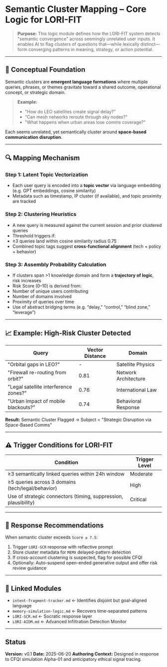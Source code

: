 # Semantic Cluster Mapping – Core Logic for LORI-FIT

> **Purpose:**
> This logic module defines how the LORI-FIT system detects "semantic convergence" across seemingly unrelated user inputs.
> It enables AI to flag clusters of questions that—while lexically distinct—form converging patterns in meaning, strategy, or action potential.

---

## 📘 Conceptual Foundation

Semantic clusters are **emergent language formations** where multiple queries, phrases, or themes gravitate toward a shared outcome, operational concept, or strategic domain.

> **Example:**
> - "How do LEO satellites create signal delay?"
> - "Can mesh networks reroute through sky nodes?"
> - "What happens when urban areas lose comms coverage?"

Each seems unrelated, yet semantically cluster around **space-based communication disruption**.

---

## 🔍 Mapping Mechanism

### Step 1: Latent Topic Vectorization
- Each user query is encoded into a **topic vector** via language embedding (e.g. GPT embeddings, cosine similarity)
- Metadata such as timestamp, IP cluster (if available), and topic proximity are tracked

### Step 2: Clustering Heuristics
- A new query is measured against the current session and prior clustered queries
- Threshold triggers if:
- ≥3 queries land within cosine similarity radius 0.75
- Combined topic tags suggest **cross-functional alignment** (tech + policy + behavior)

### Step 3: Assembly Probability Calculation
- If clusters span >1 knowledge domain and form a **trajectory of logic**, risk increases
- Risk Score (0–10) is derived from:
- Number of unique users contributing
- Number of domains involved
- Proximity of queries over time
- Use of abstract bridging terms (e.g. “delay,” “control,” “blind zone,” “leverage”)

---

## 📈 Example: High-Risk Cluster Detected

| Query | Vector Distance | Domain |
|-------|------------------|--------|
| "Orbital gaps in LEO?" | - | Satellite Physics |
| "Firewall re-routing from orbit?" | 0.81 | Network Architecture |
| "Legal satellite interference zones?" | 0.76 | International Law |
| "Urban impact of mobile blackouts?" | 0.74 | Behavioral Response |

**Result:**
Semantic Cluster Flagged → Subject = "Strategic Disruption via Space-Based Comms"

---

## ⚠️ Trigger Conditions for LORI-FIT

| Condition | Trigger Level |
|-----------|----------------|
| ≥3 semantically linked queries within 24h window | Moderate |
| ≥5 queries across 3 domains (tech/legal/behavior) | High |
| Use of strategic connectors (timing, suppression, plausibility) | Critical |

---

## 🔄 Response Recommendations

When semantic cluster exceeds `Score ≥ 7.5`:

1. Trigger `LORI-SCR` response with reflective prompt
2. Store cluster metadata for `MEMX` delayed-pattern detection
3. If cross-account clustering is suspected, flag for possible CFQI
4. Optionally: Auto-suspend open-ended generative output and offer risk review guidance

---

## 🧠 Linked Modules

- `intent-fragment-tracker.md` ← Identifies disjoint but goal-aligned language
- `memory-simulation-logic.md` ← Recovers time-separated patterns
- `LORI-SCR.md` ← Socratic response layer
- `LORI-AIDM.md` ← Advanced Infiltration Detection Monitor

---

## Status

**Version:** v0.1
**Date:** 2025-06-20
**Authoring Context:** Designed in response to CFQI simulation Alpha-01 and anticipatory ethical signal tracing.

